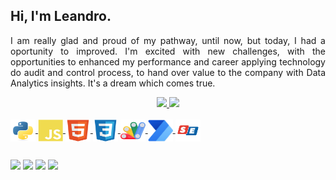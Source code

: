 ## Hi, I'm Leandro. 
<p align="justify">
I am really glad and proud of my pathway, until now, but today, I had a oportunity to improved. I'm excited with new challenges, with the opportunities to enhanced my performance and career applying technology do audit and control process, to hand over value to the company with Data Analytics insights. It's a dream which comes true.
</p>

<div align="center">
  <a href="https://github.com/LopesLeandro">
  <img height=150em src="https://github-readme-stats.vercel.app/api?username=LopesLeandro&show_icons=true&theme=onedark&include_all_commits=true&count_private=true/"/>
  <img height=150em src="https://github-readme-stats.vercel.app/api/top-langs/?username=LopesLeandro&layout=compact&langs_count=8&theme=onedark"/>
</div>
<div></div>
<div style="display: inline_block"><br>
  <img align="center" alt="Python" height="35" width="40" src="https://raw.githubusercontent.com/devicons/devicon/master/icons/python/python-original.svg">
  <img align="center" alt="JS" height="35" width="40" src="https://raw.githubusercontent.com/devicons/devicon/master/icons/javascript/javascript-plain.svg">
  <img align="center" alt="HTML" height="35" width="40" src="https://raw.githubusercontent.com/devicons/devicon/master/icons/html5/html5-original.svg">
  <img align="center" alt="CSS" height="35" width="40" src="https://raw.githubusercontent.com/devicons/devicon/master/icons/css3/css3-original.svg">
  <img align="center" alt="Google AppScript" height="35" width="40" src="Icons/google_app_script.png">
  <img align="center" alt="Power Automate" height="35" width="40" src="/Icons/power_automate.png">
  <img align="center" alt="SoftExpert" height="35" width="40" src="Icons/soft_expert.png">
</div>
  
  ##
 
<div> 

  <a href="https://www.instagram.com/leandro_._lopes/" target="_blank"><img src="https://img.shields.io/badge/-Instagram-%23E4405F?style=for-the-badge&logo=instagram&logoColor=white" target="_blank"></a>
  <a href = "mailto:ukhacb@icloud.com"><img src="https://img.shields.io/badge/EMAIL-3693F3?style=for-the-badge&logo=iCloud&logoColor=white" target="_blank"></a>
  <a href="https://www.linkedin.com/in/lopesgrcconsultant" target="_blank"><img src="https://img.shields.io/badge/-LinkedIn-%230077B5?style=for-the-badge&logo=linkedin&logoColor=white" target="_blank"></a>
    <a href="https://lopesleandro.github.io/CV2022/" target="_blank"><img src="https://img.shields.io/badge/WEBCV-323330?style=for-the-badge&logo=CV" target="_blank"></a>


<!-- ![Snake animation](https://github.com/LopesLeandro/LopesLeandro/github-contribution-grid-snake.svg) -->
</div>
